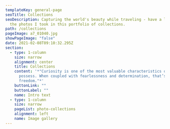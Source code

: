```yaml
---
templateKey: general-page
seoTitle: Collections
seoDescription: Capturing the world's beauty while traveling - have a look at
  the photos I took in this portfolio of collections.
path: /collections
pageImage: a7_01040.jpg
showPageImage: "false"
date: 2021-02-08T09:10:32.295Z
section:
  - type: 1-column
    size: narrow
    alignment: center
    title: Collections
    content: '*"Curiosity is one of the most valuable characteristics one can
      possess. When coupled with fearlessness and determination, that’s
      freedom."*'
    buttonLink: ""
    buttonLabel: ""
    name: Intro text
  - type: 1-column
    size: narrow
    pageList: photo-collections
    alignment: left
    name: Image gallery
---
```

